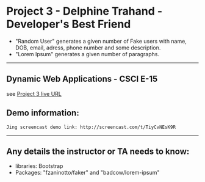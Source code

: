 # Project 3 - Delphine Trahand  - Developer's Best Friend
* "Random User" generates a given number of Fake users with name, DOB, email, adress, phone number and some description.
* "Lorem Ipsum" generates a given number of paragraphs.

----
## Dynamic Web Applications - CSCI E-15
see [Project 3 live URL](http://p3.delphinetrahand.me/)

## Demo information: 
    Jing screencast demo link: http://screencast.com/t/TiyCvNEsK9R
    
----
## Any details the instructor or TA needs to know:

* libraries: Bootstrap
* Packages: "fzaninotto/faker" and "badcow/lorem-ipsum"